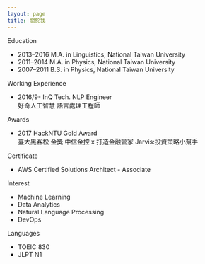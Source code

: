 ```yaml
---
layout: page
title: 關於我
---
```


Education
* 2013–2016 M.A. in Linguistics, National Taiwan University
* 2011–2014 M.A. in Physics, National Taiwan University
* 2007–2011 B.S. in Physics, National Taiwan University

Working Experience
* 2016/9- InQ Tech. NLP Engineer  
好奇人工智慧 語言處理工程師

Awards
* 2017 HackNTU Gold Award  
臺大黑客松 金獎 中信金控 x 打造金融管家 Jarvis:投資策略小幫手

Certificate
* AWS Certified Solutions Architect - Associate

Interest
* Machine Learning
* Data Analytics
* Natural Language Processing
* DevOps

Languages
* TOEIC 830
* JLPT N1
